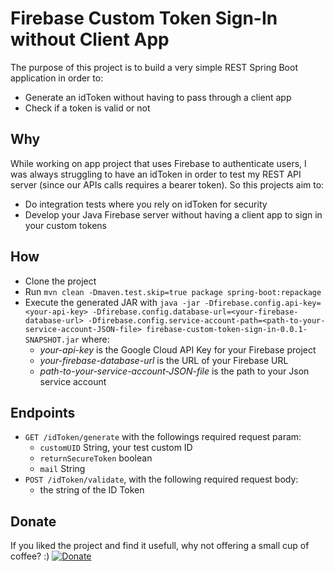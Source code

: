 # Firebase Custom Token Sign-In without Client App 

The purpose of this project is to build a very simple REST Spring Boot application in order to:
- Generate an idToken without having to pass through a client app
- Check if a token is valid or not

## Why

While working on app project that uses Firebase to authenticate users, I was always struggling to have an idToken in order to test my REST API server (since our APIs calls requires a bearer token).
So this projects aim to:
- Do integration tests where you rely on idToken for security
- Develop your Java Firebase server without having a client app to sign in your custom tokens

## How

- Clone the project
- Run `mvn clean -Dmaven.test.skip=true package spring-boot:repackage`
- Execute the generated JAR with `java -jar -Dfirebase.config.api-key=<your-api-key> -Dfirebase.config.database-url=<your-firebase-database-url> -Dfirebase.config.service-account-path=<path-to-your-service-account-JSON-file> firebase-custom-token-sign-in-0.0.1-SNAPSHOT.jar` where:
  - _your-api-key_ is the Google Cloud API Key for your Firebase project
  - _your-firebase-database-url_ is the URL of your Firebase URL
  - _path-to-your-service-account-JSON-file_ is the path to your Json service account

## Endpoints

- `GET /idToken/generate` with the followings required request param:
  - `customUID` String, your test custom ID
  - `returnSecureToken` boolean
  - `mail` String
- `POST /idToken/validate`, with the following required request body:
  - the string of the ID Token
  
## Donate

If you liked the project and find it usefull, why not offering a small cup of coffee? :) [![Donate](https://img.shields.io/badge/Donate-PayPal-green.svg)](https://paypal.me/michelebergia)
